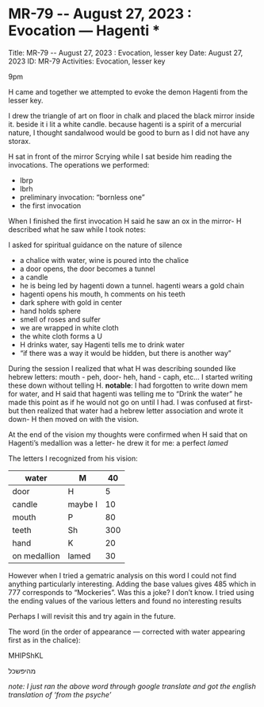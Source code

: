 # MR-79 -- August 27, 2023 : Evocation — Hagenti *

Title: MR-79 -- August 27, 2023 : Evocation, lesser key
Date: August 27, 2023
ID: MR-79
Activities: Evocation, lesser key

9pm

H came and together we attempted to evoke the demon Hagenti from the lesser key.

I drew the triangle of art on floor in chalk and placed the black mirror inside it. beside it i lit a white candle. because hagenti is a spirit of a mercurial nature, I thought sandalwood would be good to burn as I did not have any storax.

H sat in front of the mirror Scrying while I sat beside him reading the invocations. The operations we performed:

- lbrp
- lbrh
- preliminary invocation: “bornless one”
- the first invocation

When I finished the first invocation H said he saw an ox in the mirror- H described what he saw while I took notes:

I asked for spiritual guidance on the nature of silence

- a chalice with water, wine is poured into the chalice
- a door opens, the door becomes a tunnel
- a candle
- he is being led by hagenti down a tunnel. hagenti wears a gold chain
- hagenti opens his mouth, h comments on his teeth
- dark sphere with gold in center
- hand holds sphere
- smell of roses and sulfer
- we are wrapped in white cloth
- the white cloth forms a U
- H drinks water, say Hagenti tells me to drink water
- “if there was a way it would be hidden, but there is another way”

During the session I realized that what H was describing sounded like hebrew letters: mouth - peh, door- heh, hand - caph, etc… I started writing these down without telling H. **notable**: I had forgotten to write down mem for water, and H said that hagenti was telling me to “Drink the water” he made this point as if he would not go on until I had. I was confused at first- but then realized that water had a hebrew letter association and wrote it down- H then moved on with the vision.

At the end of the vision my thoughts were confirmed when H said that on Hagenti’s medallion was a letter- he drew it for me: a perfect *lamed*

The letters I recognized from his vision:

| water | M | 40 |
| --- | --- | --- |
| door | H | 5 |
| candle | maybe I | 10 |
| mouth | P | 80 |
| teeth | Sh | 300 |
| hand | K | 20 |
| on medallion | lamed | 30 |

However when I tried a gematric analysis on this word I could not find anything particularly interesting. Adding the base values gives 485 which in 777 corresponds to “Mockeries”. Was this a joke? I don’t know. I tried using the ending values of the various letters and found no interesting results

Perhaps I will revisit this and try again in the future.

The word (in the order of appearance — corrected with water appearing first as in the chalice):

MHIPShKL

מהיפּשכל

*note: I just ran the above word through google translate and got the english translation of ‘from the psyche’*
